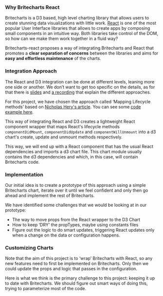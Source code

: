 ### Why Britecharts React
Britecharts is a D3 based, high level charting library that allows users to create stunning data visualizations with little work. [React][react] is one of the most popular User Interface libraries that allows to create apps by composing small components in an intuitive way. Both libraries take control of the DOM, so how can we make them work together in a fluid way?

Britecharts-react proposes a way of integrating Britecharts and React that promotes a **clear separation of concerns** between the libraries and aims for **easy and effortless maintenance** of the charts.

### Integration Approach
The React and D3 integration can be done at different levels, leaning more one side or another. We don’t want to get too specific on the details, as for that there is [slides][d3-react] and [a recording][d3-react-video] that explain the different approaches.

For this project, we have chosen the approach called ‘Mapping Lifecycle methods’ based on [Nicholas Hery's article][integration-article]. You can see some [code example here][integration-article-code].

This way of integrating React and D3 creates a lightweight React component wrapper that maps React's lifecycle methods `componentDidMount`, `componentDidUpdate` and `componentWillUnmount` into a d3 chart's create, update and unmount methods respectively.

This way, we will end up with a React component that has the usual React dependencies and imports a d3 chart file. This chart module usually contains the d3 dependencies and which, in this case, will contain Britecharts code.

### Implementation
Our initial idea is to create a prototype of this approach using a simple Britecharts chart, iterate over it until we feel confident and only then go ahead and implement the rest of Britecharts.

We have identified some challenges that we would be looking at in our prototype:
* The way to move props from the React wrapper to the D3 Chart
* How to keep ‘DRY' the propTypes, maybe using constants files
* Figure out the logic to do smart updates, triggering React updates only when a change on the data or configuration happens.

### Customizing Charts
Note that the aim of this project is to ‘wrap’ Britecharts with React, so any new features need to first be implemented on Britecharts. Only then we could update the props and logic that passes in the configuration.

Here is what we think is the primary challenge to this project: keeping it up to date with Britecharts. We should figure out smart ways of doing this, trying to parameterize most of the code.

[britecharts]: https://github.com/eventbrite/britecharts
[react]: https://facebook.github.io/react/
[d3-react]: http://golodhros.github.io/react-d3/index.html
[d3-react-video]: https://www.youtube.com/watch?v=xGQtHckAauQ&feature=youtu.be&t=30m56s
[integration-article]: http://nicolashery.com/integrating-d3js-visualizations-in-a-react-app/
[integration-article-code]: https://github.com/nicolashery/example-d3-react
